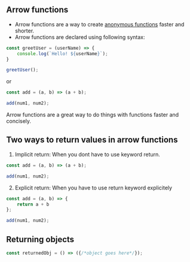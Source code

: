 ## Arrow functions

- Arrow functions are a way to create [anonymous functions](./anonymous.md) faster and shorter.
- Arrow functions are declared using following syntax:

```jsx
const greetUser = (userName) => {
    console.log(`Hello! ${userName}`);
}

greetUser();
```

or

```jsx
const add = (a, b) => (a + b);

add(num1, num2);
```

Arrow functions are a great way to do things with functions faster and concisely.

## Two ways to return values in arrow functions

1. Implicit return: When you dont have to use keyword return.
```jsx
const add = (a, b) => (a + b);

add(num1, num2);
```

2. Explicit return: When you have to use return keyword explicitely
```jsx
const add = (a, b) => {
    return a + b
};

add(num1, num2);
```

## Returning objects 

```jsx
const returnedObj = () => ({/*object goes here*/});
```